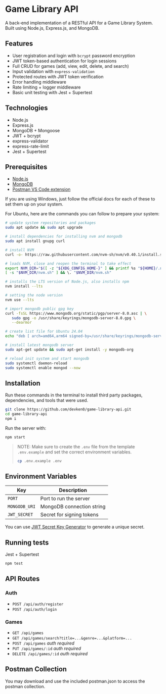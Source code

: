 # Game Library API

A back-end implementation of a RESTful API for a Game Library System. Built using Node.js, Express.js, and MongoDB. 

## Features

- User registration and login with `bcrypt` password encryption
- JWT token-based authentication for login sessions 
- Full CRUD for games (add, view, edit, delete, and search)
- Input validation with `express-validation`
- Protected routes with JWT token verification
- Error handling middleware
- Rate limiting + logger middleware
- Basic unit testing with Jest + Supertest

## Technologies

- Node.js
- Express.js
- MongoDB + Mongoose
- JWT + bcrypt
- express-validator
- express-rate-limit
- Jest + Supertest

## Prerequisites

- [Node.js](https://nodejs.org/en/download)
- [MongoDB](https://www.mongodb.com/docs/manual/installation/)
- [Postman VS Code extension](https://marketplace.visualstudio.com/items?itemName=Postman.postman-for-vscode)

If you are using Windows, just follow the official docs for each of these to set them up on your system.

For Ubuntu, here are the commands you can follow to prepare your system:

```sh
# update system repositories and packages
sudo apt update && sudo apt upgrade

# install dependencies for installing nvm and mongodb
sudo apt install gnupg curl

# install NVM 
curl -o- https://raw.githubusercontent.com/nvm-sh/nvm/v0.40.1/install.sh | bash

# loads NVM, close and reopen the terminal to take effect
export NVM_DIR="$([ -z "${XDG_CONFIG_HOME-}" ] && printf %s "${HOME}/.nvm" || printf %s "${XDG_CONFIG_HOME}/nvm")"
[ -s "$NVM_DIR/nvm.sh" ] && \. "$NVM_DIR/nvm.sh" 

# installs the LTS version of Node.js, also installs npm
nvm install --lts

# setting the node version
nvm use --lts

# import mongodb public gpg key
curl -fsSL https://www.mongodb.org/static/pgp/server-8.0.asc | \
   sudo gpg -o /usr/share/keyrings/mongodb-server-8.0.gpg \
   --dearmor

# create list file for Ubuntu 24.04
echo "deb [ arch=amd64,arm64 signed-by=/usr/share/keyrings/mongodb-server-8.0.gpg ] https://repo.mongodb.org/apt/ubuntu noble/mongodb-org/8.0 multiverse" | sudo tee /etc/apt/sources.list.d/mongodb-org-8.0.list

# install latest mongodb server
sudo apt-get update && sudo apt-get install -y mongodb-org

# reload init system and start mongodb
sudo systemctl daemon-reload
sudo systemctl enable mongod --now
```

## Installation 

Run these commands in the terminal to install third party packages, dependencies, and tools that were used.

```bash
git clone https://github.com/devken0/game-library-api.git
cd game-library-api
npm i 
```

Run the server with:

```bash
npm start 
```

> NOTE: Make sure to create the `.env`  file from the template `.env.example` and set the correct environment variables.
>
> ```bash
> cp .env.example .env 
> ```
> 

## Environment Variables

| Key           | Description               |
| ------------- | ------------------------- |
| `PORT`        | Port to run the server    |
| `MONGODB_URI` | MongoDB connection string |
| `JWT_SECRET`  | Secret for signing tokens |

You can use [JWT Secret Key Generator](https://jwtsecrets.com/#generator) to generate a unique secret.

## Running tests 

Jest + Supertest

```bash
npm test
```

## API Routes

### Auth

- `POST /api/auth/register`
- `POST /api/auth/login`

### Games

- `GET /api/games`
- `GET /api/games/search?title=...&genre=...&platform=...`
- `POST /api/games` *auth required*
- `PUT /api/games/:id` *auth required*
- `DELETE /api/games/:id` *auth required*

## Postman Collection

You may download and use the included postman.json to access the postman collection.

